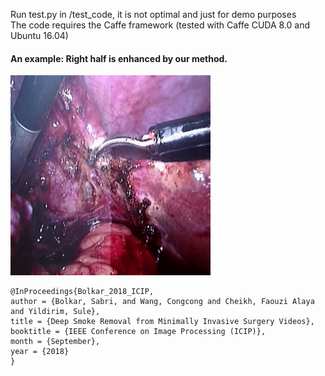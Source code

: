 
Run test.py in /test_code, it is not optimal and just for demo purposes  
The code requires the Caffe framework (tested with Caffe CUDA 8.0 and Ubuntu 16.04)  
  

#### An example: Right half is enhanced by our method.
![alt text][gif]

[gif]:/videos/example1.gif


	@InProceedings{Bolkar_2018_ICIP,
	author = {Bolkar, Sabri, and Wang, Congcong and Cheikh, Faouzi Alaya and Yildirim, Sule},
	title = {Deep Smoke Removal from Minimally Invasive Surgery Videos},
	booktitle = {IEEE Conference on Image Processing (ICIP)},
	month = {September},
	year = {2018}
	}


